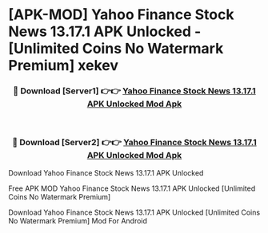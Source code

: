 # [APK-MOD] Yahoo Finance  Stock News 13.17.1 APK Unlocked - [Unlimited Coins No Watermark Premium] xekev



<div align="center">
<h3>🔴 Download [Server1] 👉👉 <a href="https://momento.my/?title=Yahoo_Finance__Stock_News_13.17.1_APK_Unlocked">Yahoo Finance  Stock News 13.17.1 APK Unlocked Mod Apk</a></h3><br>

<h3>🔴 Download [Server2] 👉👉 <a href="https://momento.my/?title=Yahoo_Finance__Stock_News_13.17.1_APK_Unlocked">Yahoo Finance  Stock News 13.17.1 APK Unlocked Mod Apk</a></h3>
</div>



Download Yahoo Finance  Stock News 13.17.1 APK Unlocked 

Free APK MOD Yahoo Finance  Stock News 13.17.1 APK Unlocked [Unlimited Coins No Watermark Premium]

Download Yahoo Finance  Stock News 13.17.1 APK Unlocked [Unlimited Coins No Watermark Premium] Mod For Android
